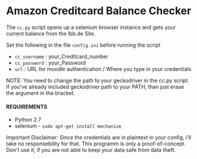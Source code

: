 # Amazon Creditcard Balance Checker

The `cc.py` script opens up a selenium browser instance and gets your current balance from the lbb.de Site. 

Set the following in the file `config.ini` before running the script

- `cc_username` : your_Creditcard_number
- `cc_password` : your_Password
- `url` : URL for moodle authentication / Where you type in your credentials


NOTE: You need to change the path to your geckodriver in the cc.py script. If you've already included geckodriver path to your PATH, than just erase the argument in the bracket.


#### REQUIREMENTS

- Python 2.7
- selenium - `sudo apt-get install mechanize`


Important Disclaimer: Since the credentials are in plaintext in your config, i'll take no responsebility for that. This programm is only a proof-of-concept. Don't use it, if you are not able to keep your data safe from data theft. 
